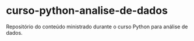 # curso-python-analise-de-dados
Repositório do conteúdo ministrado durante o curso Python para análise de dados. 
